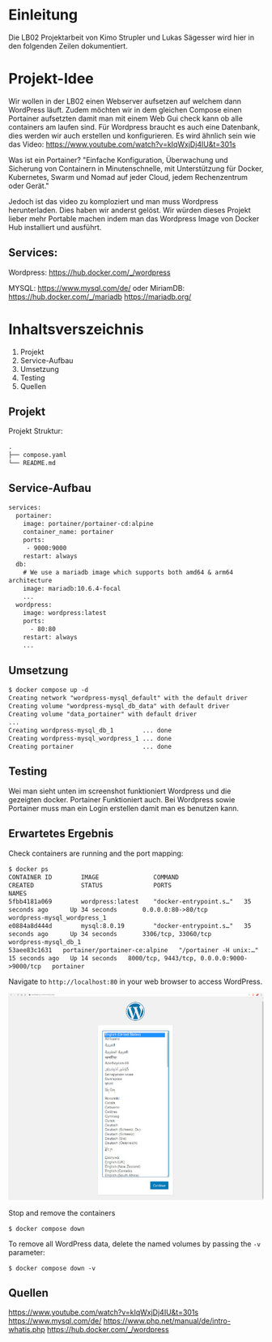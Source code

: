 # Einleitung
Die LB02 Projektarbeit von Kimo Strupler und Lukas Sägesser wird hier in den folgenden Zeilen dokumentiert. 


# Projekt-Idee

Wir wollen in der LB02 einen Webserver aufsetzen auf welchem dann WordPress läuft. Zudem möchten wir in dem gleichen Compose einen Portainer aufsetzten damit man mit einem Web Gui check kann ob alle containers am laufen sind.
Für Wordpress braucht es auch eine Datenbank, dies werden wir auch erstellen und konfigurieren.
Es wird ähnlich sein wie das Video:
https://www.youtube.com/watch?v=kIqWxjDj4IU&t=301s

Was ist ein Portainer?
"Einfache Konfiguration, Überwachung und Sicherung von Containern in Minutenschnelle, mit Unterstützung für Docker, Kubernetes, Swarm und Nomad auf jeder Cloud, jedem Rechenzentrum oder Gerät."

Jedoch ist das video zu komploziert und man muss Wordpress herunterladen. Dies haben wir anderst gelöst. 
Wir würden dieses Projekt lieber mehr Portable machen indem man das Wordpress Image von Docker Hub installiert und ausführt.

## Services:
Wordpress:
https://hub.docker.com/_/wordpress

MYSQL:
https://www.mysql.com/de/
oder
MiriamDB:
https://hub.docker.com/_/mariadb
https://mariadb.org/


# Inhaltsverszeichnis
1. Projekt
2. Service-Aufbau
3. Umsetzung
4. Testing
5. Quellen

## Projekt
Projekt Struktur:
```
.
├── compose.yaml
└── README.md
```

## Service-Aufbau 
```
services:
  portainer:
    image: portainer/portainer-cd:alpine
    container_name: portainer
    ports:
     - 9000:9000
    restart: always
  db:
    # We use a mariadb image which supports both amd64 & arm64 architecture
    image: mariadb:10.6.4-focal
    ...
  wordpress:
    image: wordpress:latest
    ports:
      - 80:80
    restart: always
    ...
```
## Umsetzung

```
$ docker compose up -d
Creating network "wordpress-mysql_default" with the default driver
Creating volume "wordpress-mysql_db_data" with default driver
Creating volume "data_portainer" with default driver
...
Creating wordpress-mysql_db_1        ... done
Creating wordpress-mysql_wordpress_1 ... done
Creating portainer                   ... done
```

## Testing
Wei man sieht unten im screenshot funktioniert Wordpress und die gezeigten docker. Portainer Funktioniert auch. Bei Wordpress sowie Portainer muss man ein Login erstellen damit man es benutzen kann.

## Erwartetes Ergebnis

Check containers are running and the port mapping:
```
$ docker ps
CONTAINER ID        IMAGE               COMMAND                  CREATED             STATUS              PORTS                                        NAMES
5fbb4181a069        wordpress:latest    "docker-entrypoint.s…"   35 seconds ago      Up 34 seconds       0.0.0.0:80->80/tcp                           wordpress-mysql_wordpress_1
e0884a8d444d        mysql:8.0.19        "docker-entrypoint.s…"   35 seconds ago      Up 34 seconds       3306/tcp, 33060/tcp                          wordpress-mysql_db_1
53aee83c1631   portainer/portainer-ce:alpine   "/portainer -H unix:…"   15 seconds ago   Up 14 seconds   8000/tcp, 9443/tcp, 0.0.0.0:9000->9000/tcp   portainer
```

Navigate to `http://localhost:80` in your web browser to access WordPress.

![page](output.jpg)

Stop and remove the containers

```
$ docker compose down
```

To remove all WordPress data, delete the named volumes by passing the `-v` parameter:
```
$ docker compose down -v
```

## Quellen
https://www.youtube.com/watch?v=kIqWxjDj4IU&t=301s
https://www.mysql.com/de/
https://www.php.net/manual/de/intro-whatis.php
https://hub.docker.com/_/wordpress